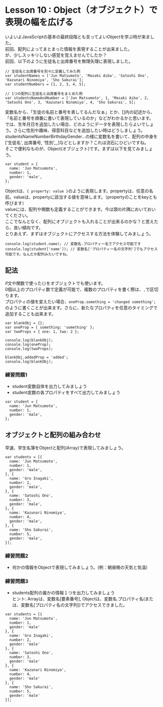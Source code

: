 # Lesson 10 : Object（オブジェクト）で表現の幅を広げる
いよいよJavaScriptの基本の最終段階とも言ってよいObjectを学ぶ時が来ました。  
前回、配列によってまとまった情報を表現することが出来ました。  
が、少しスッキリしない感覚を覚えませんでしたか？  
前回、以下のように生徒名と出席番号を無理矢理に表現しました。   
```
// 生徒名と出席番号を別々に定義してみた例
var studentNames = ['Jun Matsumoto', 'Masaki Aiba', 'Satoshi Ono', 'Kazunari Ninomiya', 'Sho Sakurai'];
var studentNumbers = [1, 2, 3, 4, 5];

// 1つの配列に生徒名と出席番号をまとめた例
var studentsNameAndNumber = ['Jun Matsumoto', 1, 'Masaki Aiba', 2, 'Satoshi Ono', 3, 'Kazunari Ninomiya', 4, 'Sho Sakurai', 5];
```

変数名から、「生徒の名前と番号を表してるんだなぁ」とか、[]内の記述から、「名前と番号を順番に書いて表現しているのか」などがわかるかと思います。  
では、生年月日を追加したい場合、どのようにデータを表現したらよいでしょう。さらに性別や趣味、得意科目などを追加したい時はどうしましょう。  
studentsNameNumberBirthdayGender...の様に変数名を書いて、配列の中身を['生徒名', 出席番号, '性別',,,]などとしますか？これは流石にひどいですね。  
そこで便利なものが、Object(オブジェクト)です。まずは以下を見てみましょう。   
```
var student = {
  name: 'Jun Matsumoto',
  number: 1,
  gender: 'male',
};
```

Objectは、`{ property: value }`のように表現します。propertyは、任意の名前。valueは、propertyに該当する値を意味します。（propertyのことをkeyとも呼びます）  
valueには、配列や関数も定義することができます。今は頭の片隅においておいてください。  
ここでなんとなく、配列にオブジェクトも入れることが出来るのかな？と思えたら、良い傾向です。  
とりあえず、まずはオブジェクトにアクセスする方法を体験してみましょう。  
```
console.log(student.name); // 変数名.プロパティー名でアクセス可能です
console.log(student['name']); // 変数名['プロパティー名の文字列']でもアクセス可能です。なんだか配列みたいですね。
```

## 記法
if文や関数で使った`{}`をオブジェクトでも使います。  
0個以上のプロパティ数で定義が可能で、複数のプロパティを書く際は、`,`で区切ります。  
プロパティの値を変えたい場合、`oneProp.something = 'changed something';`のように書くことが出来ます。さらに、新たなプロパティを任意のタイミングで追加することも出来ます。
```
var blankObj = {};
var oneProp = { something: 'something' };
var twoProps = { one: 1, two: 2 };

console.log(blankObj);
console.log(oneProp);
console.log(twoProps);

blankObj.addedProp = 'added';
console.log(blankObj);
```


### 練習問題1
- student変数自体を出力してみましょう
- student変数の各プロパティをすべて出力してみましょう

```
var student = {
  name: 'Jun Matsumoto',
  number: 1,
  gender: 'male',
};
```

## オブジェクトと配列の組み合わせ
早速、学生名簿をObjectと配列(Array)で表現してみましょう。
```
var students = [{
  name: 'Jun Matsumoto',
  number: 1,
  gender: 'male',
}, {
  name: 'Gro Inagaki',
  number: 2,
  gender: 'male',
}, {
  name: 'Satoshi Ono',
  number: 3,
  gender: 'male',
}, {
  name: 'Kazunari Ninomiya',
  number: 4,
  gender: 'male',
}, {
  name: 'Sho Sakurai',
  number: 5,
  gender: 'male',
}];
```

### 練習問題2
- 何かの情報をObjectで表現してみましょう。(例：朝昼晩の天気と気温)

### 練習問題3
- students配列の誰かの情報１つを出力してみましょう  
ヒント: Arrayは、変数名[要素番号], Objectは、変数名.プロパティ名(または、変数名[プロパティ名の文字列])でアクセスできました。

```
var students = [{
  name: 'Jun Matsumoto',
  number: 1,
  gender: 'male'
}, {
  name: 'Gro Inagaki',
  number: 2,
  gender: 'male'
}, {
  name: 'Satoshi Ono',
  number: 3,
  gender: 'male'
}, {
  name: 'Kazunari Ninomiya',
  number: 4,
  gender: 'male'
}, {
  name: 'Sho Sakurai',
  number: 5,
  gender: 'male'
}];
```
